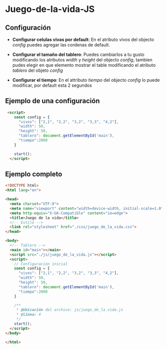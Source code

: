 # Juego-de-la-vida-JS

## Configuración

* **Configurar celulas vivas por default**: En el atributo *vivos* del objecto *config* puedes agregar las cordenas de default.

* **Configurar el tamaño del tablero**: Puedes cambiarlos a tu gusto modificando los atributos *width* y *height* del objecto *config*, tambien pudes elegir en que elemento mostrar el table modificando el atributo *tablero* del objeto *config*

* **Configurar el tiempo**: En el attributo *tiempo* del objecto *config* lo puede modificar, por default esta 2 segundos

## Ejemplo de una configuración
```html
 <script>
    const config = {
      "vivos": ["2,1", "2,2", "3,2", "3,3", "4,2"],
      "width": 50,
      "height": 50,
      "tablero": document.getElementById('main'),
      "tiempo":2000
    }

    start();
  </script>
```
## Ejemplo completo
```html
<!DOCTYPE html>
<html lang="en">

<head>
  <meta charset="UTF-8">
  <meta name="viewport" content="width=device-width, initial-scale=1.0">
  <meta http-equiv="X-UA-Compatible" content="ie=edge">
  <title>Juego de la vida</title>
  <!-- Estilo -->
  <link rel="stylesheet" href="./css/juego_de_la_vida.css">
</head>

<body>
  <!-- Tablero -->
  <main id="main"></main>
  <script src="./js/juego_de_la_vida.js"></script>
  <script>
    // Configuración inicial
    const config = {
      "vivos": ["2,1", "2,2", "3,2", "3,3", "4,2"],
      "width": 50,
      "height": 50,
      "tablero": document.getElementById('main'),
      "tiempo":2000
    }

    /**
     * @Ubicación del archivo: js/juego_de_la_vida.js
     * @linea: 4  
     */
    start();
  </script>
</body>

</html>
```
